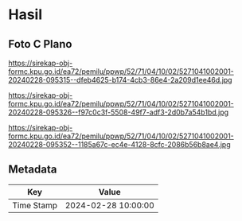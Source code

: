 # Hasil

## Foto C Plano

https://sirekap-obj-formc.kpu.go.id/ea72/pemilu/ppwp/52/71/04/10/02/5271041002001-20240228-095315--dfeb4625-b174-4cb3-86e4-2a209d1ee46d.jpg

https://sirekap-obj-formc.kpu.go.id/ea72/pemilu/ppwp/52/71/04/10/02/5271041002001-20240228-095326--f97c0c3f-5508-49f7-adf3-2d0b7a54b1bd.jpg

https://sirekap-obj-formc.kpu.go.id/ea72/pemilu/ppwp/52/71/04/10/02/5271041002001-20240228-095352--1185a67c-ec4e-4128-8cfc-2086b56b8ae4.jpg


## Metadata

| Key        | Value               |
| ---------- | ------------------- |
| Time Stamp | 2024-02-28 10:00:00 |




